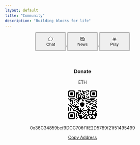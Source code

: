 ```yaml
---
layout: default
title: "Community"
description: "Building blocks for life"
---
```

<center>
  <div class="apps">
  <a href="https://chat.mu.xyz">
    <button style="height: 60px; width: 100px; cursor: pointer;">
      <img class="img" src="/images/icons/chat.png">
      <br>Chat
    </button>
  </a>
  <a href="https://news.mu.xyz">
    <button style="height: 60px; width: 100px; cursor: pointer;">
      <img class="img" src="/images/icons/news.png">
      <br>News
    </button>
  </a>
  <a href="https://pray.mu.xyz">
    <button style="height: 60px; width: 100px; cursor: pointer;">
      <img class="img" src="/images/icons/pray.png">
      <br>Pray
    </button>
  </a>
  </div>
  <br><br>
  <h3>Donate</h3>
  <p>ETH</p>
  <img src="images/Screenshot_20240222-185412.png" style="width: 100px; height: auto;" >
  <p id="address" style="display: hidden;">0x36C34859bcf9DCC706f1fE2D5789f21f51495499</p>
  <a href="" onclick="cp()">Copy Address</a>
</center>
<script>
  function cp() {
    var copyText = document.getElementById("address");

     // Copy the text inside the text field
    navigator.clipboard.writeText(copyText.innerTexta);
    return false;
  }
</script>
